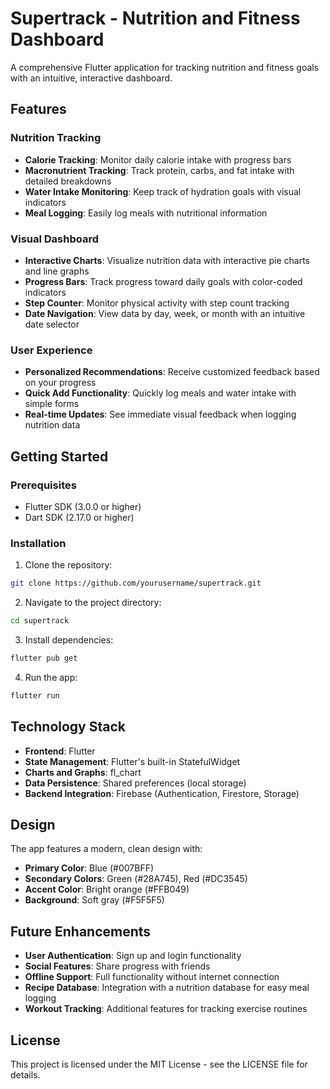 # Supertrack - Nutrition and Fitness Dashboard

A comprehensive Flutter application for tracking nutrition and fitness goals with an intuitive, interactive dashboard.

## Features

### Nutrition Tracking
- **Calorie Tracking**: Monitor daily calorie intake with progress bars
- **Macronutrient Tracking**: Track protein, carbs, and fat intake with detailed breakdowns
- **Water Intake Monitoring**: Keep track of hydration goals with visual indicators
- **Meal Logging**: Easily log meals with nutritional information

### Visual Dashboard
- **Interactive Charts**: Visualize nutrition data with interactive pie charts and line graphs
- **Progress Bars**: Track progress toward daily goals with color-coded indicators
- **Step Counter**: Monitor physical activity with step count tracking
- **Date Navigation**: View data by day, week, or month with an intuitive date selector

### User Experience
- **Personalized Recommendations**: Receive customized feedback based on your progress
- **Quick Add Functionality**: Quickly log meals and water intake with simple forms
- **Real-time Updates**: See immediate visual feedback when logging nutrition data

## Getting Started

### Prerequisites
- Flutter SDK (3.0.0 or higher)
- Dart SDK (2.17.0 or higher)

### Installation

1. Clone the repository:
```bash
git clone https://github.com/yourusername/supertrack.git
```

2. Navigate to the project directory:
```bash
cd supertrack
```

3. Install dependencies:
```bash
flutter pub get
```

4. Run the app:
```bash
flutter run
```

## Technology Stack

- **Frontend**: Flutter
- **State Management**: Flutter's built-in StatefulWidget
- **Charts and Graphs**: fl_chart
- **Data Persistence**: Shared preferences (local storage)
- **Backend Integration**: Firebase (Authentication, Firestore, Storage)

## Design

The app features a modern, clean design with:
- **Primary Color**: Blue (#007BFF)
- **Secondary Colors**: Green (#28A745), Red (#DC3545)
- **Accent Color**: Bright orange (#FFB049)
- **Background**: Soft gray (#F5F5F5)

## Future Enhancements

- **User Authentication**: Sign up and login functionality
- **Social Features**: Share progress with friends
- **Offline Support**: Full functionality without internet connection
- **Recipe Database**: Integration with a nutrition database for easy meal logging
- **Workout Tracking**: Additional features for tracking exercise routines

## License

This project is licensed under the MIT License - see the LICENSE file for details. 